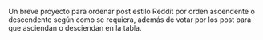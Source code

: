 Un breve proyecto para ordenar post estilo Reddit por orden ascendente o descendente según como se requiera, además de votar por los post para que asciendan o desciendan en la tabla.
